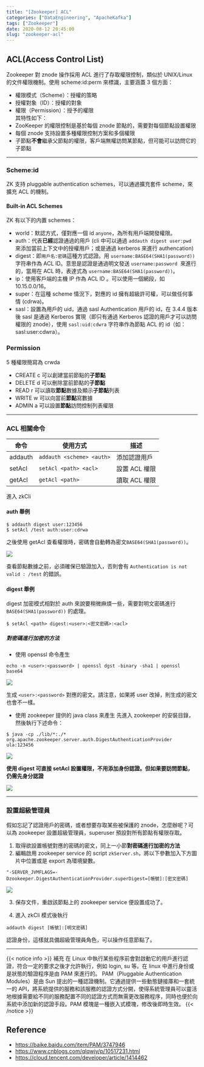 ```yaml
---
title: "[Zookeeper] ACL"
categories: ["DataEngineering", "ApacheKafka"]
tags: ["Zookeeper"]
date: 2020-08-12 20:45:00
slug: "zookeeper-acl"
---
```


## ACL(Access Control List)

Zookeeper 對 znode 操作採用 ACL 進行了存取權限控制，類似於 UNIX/Linux 的文件權限機制。使用 scheme&#058;id&#058;perm 來標識，主要涵蓋 3 個方面：

<!--more-->

- 權限模式（Scheme）：授權的策略
- 授權對象（ID）：授權的對象
- 權限（Permission）：授予的權限  
  其特性如下：
- ZooKeeper 的權限控制是基於每個 znode 節點的，需要對每個節點設置權限
- 每個 znode 支持設置多種權限控制方案和多個權限
- 子節點**不會**繼承父節點的權限，客戶端無權訪問某節點，但可能可以訪問它的子節點

---

### Scheme:id

ZK 支持 pluggable authentication schemes，可以通過擴充套件 scheme，來擴充 ACL 的機制。

#### Built-in ACL Schemes

ZK 有以下的内置 schemes：

- world：默認方式，僅對應一個 id `anyone`，為所有用戶端開發權限。
- auth：代表**已經**認證通過的用戶 (cli 中可以通過 `addauth digest user:pwd` 來添加當前上下文中的授權用戶；或是通過 kerberos 來進行 authencation)
- digest：即`用戶名:密碼`這種方式認證。用 `username:BASE64(SHA1(password))`  字符串作為 ACL ID。意思是認證是通過明文發送 `username:password`  來進行的，當用在 ACL 時，表達式為 `username:BASE64(SHA1(password))`。
- ip：使用客戶端的主機 IP 作為 ACL ID 。可以使用一個網段，如 10.15.0.0/16。
- super：在這種 scheme 情況下，對應的 id 擁有超級許可權，可以做任何事情 (cdrwa)。
- sasl：設置為用戶的 uid，通過 sasl Authentication 用戶的 id，在 3.4.4 版本後 sasl 是通過 Kerberos 實現（即只有通過 Kerberos 認證的用戶才可以訪問權限的 znode），使用 `sasl:uid:cdwra` 字符串作為節點 ACL 的 id（如：sasl:user:cdwra）。

### Permission

5 種權限簡寫為 crwda

- CREATE c 可以創建當前節點的**子節點**
- DELETE d 可以刪除當前節點的**子節點**
- READ r 可以讀取**節點**數據及顯示**子節點**列表
- WRITE w 可以向當前**節點**寫數據
- ADMIN a 可以設置**節點**訪問控制列表權限

---

### ACL 相關命令

| 命令    | 使用方式                  | 描述          |
| ------- | ------------------------- | ------------- |
| addauth | `addauth <scheme> <auth>` | 添加認證用戶  |
| setAcl  | `setAcl <path> <acl>`     | 設置 ACL 權限 |
| getAcl  | `getAcl <path>`           | 讀取 ACL 權限 |

進入 zkCli

#### auth 舉例

```
$ addauth digest user:123456
$ setAcl /test auth:user:cdrwa
```

之後使用 getAcl 查看權限時，密碼會自動轉為密文`BASE64(SHA1(password))`。

![](https://imgur.com/IBGSdHf.png)

查看節點數據之前，必須確保已驗證加入，否則會有 `Authentication is not valid : /test` 的錯誤。

#### digest 舉例

digest 加密模式相對於 auth 來說要稍微麻煩一些，需要對明文密碼進行 `BASE64(SHA1(password))` 的處理。

```
$ setAcl <path> digest:<user>:<密文密碼>:<acl>
```

##### 對密碼進行加密的方法

- 使用 openssl 命令產生

```
echo -n <user>:<password> | openssl dgst -binary -sha1 | openssl base64
```

![](https://imgur.com/sdvKo1X.png)

生成 `<user>:<password>` 對應的密文。請注意，如果將 user 改掉，則生成的密文也會不一樣。

- 使用 zookeeper 提供的 java class 來產生
  先進入 zookeeper 的安裝目錄，然後執行下述命令：

```
$ java -cp ./lib/*:./* org.apache.zookeeper.server.auth.DigestAuthenticationProvider ula:123456
```

![](https://imgur.com/sdvKo1X.png)

**使用 digest 可直接 setAcl 設置權限，不用添加身份認證。但如果要訪問節點，仍需先身分認證**

![](https://imgur.com/xOpBvQI.png)

---

### 設置超級管理員

假如忘記了認證用戶的密碼，或者想要存取某些被保護的 znode，怎麼辦呢？可以為 zookeeper 設置超級管理員，superuser 預設對所有節點有權限存取。

1. 取得欲設置帳號對應的密碼的密文，同上一小節**對密碼進行加密的方法**
2. 編輯啟用 zookeeper service 的 script `zkServer.sh`，將以下參數加入下方圖片中位置或是 export 為環境變數。

```
"-SERVER_JVMFLAGS=-Dzookeeper.DigestAuthenticationProvider.superDigest=[帳號]:[密文密碼]
```

![](https://imgur.com/vwyzUie.png)

3. 保存文件，重啟該節點上的 zookeeper service 便設置成功了。

4. 進入 zkCli 模式後執行

```
addauth digest [帳號]:[明文密碼]
```

認證身份，這樣就具備超級管理員角色，可以操作任意節點了。

---

{{< notice info >}}
補充
在 Linux 中執行某些程序前會對啟動它的用戶進行認證，符合一定的要求之後才允許執行，例如 login, su 等。在 linux 中進行身份或是狀態的驗證程序是由 PAM 來進行的。
PAM（Pluggable Authentication Modules）是由 Sun 提出的一種認證機制。它通過提供一些動態鏈接庫和一套統一的 API，將系統提供的服務和該服務的認證方式分開，使得系統管理員可以靈活地根據需要給不同的服務配置不同的認證方式而無需更改服務程序，同時也便於向系統中添加新的認證手段。PAM 模塊是一種嵌入式模塊，修改後即時生效。
{{< /notice >}}

## Reference

- https://baike.baidu.com/item/PAM/3747946
- https://www.cnblogs.com/qlqwjy/p/10517231.html
- https://cloud.tencent.com/developer/article/1414462
